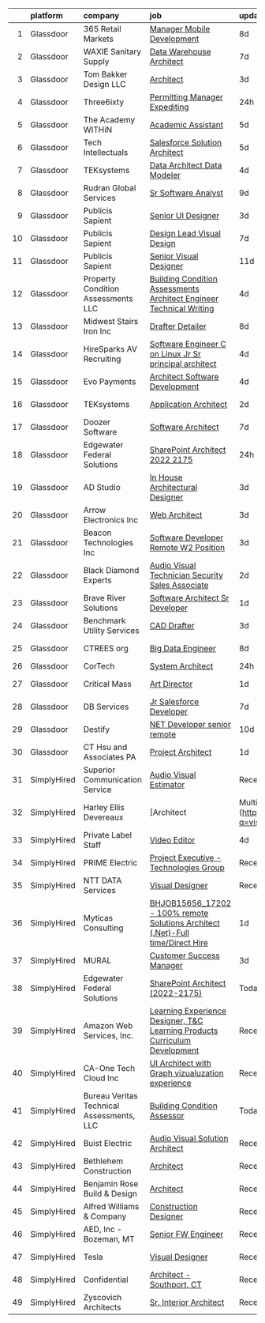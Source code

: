 

|    | platform    | company                                   | job                                                                                                                                                                                                                                                                                                                                                                                                                                                                                                                                                                                                                                                                                                                                                                                                                                                                                                                                                                                                                                                                                                                                                                                                                                                                                                                                           | update_time   | location           |
|---:|:------------|:------------------------------------------|:----------------------------------------------------------------------------------------------------------------------------------------------------------------------------------------------------------------------------------------------------------------------------------------------------------------------------------------------------------------------------------------------------------------------------------------------------------------------------------------------------------------------------------------------------------------------------------------------------------------------------------------------------------------------------------------------------------------------------------------------------------------------------------------------------------------------------------------------------------------------------------------------------------------------------------------------------------------------------------------------------------------------------------------------------------------------------------------------------------------------------------------------------------------------------------------------------------------------------------------------------------------------------------------------------------------------------------------------|:--------------|:-------------------|
|  1 | Glassdoor   | 365 Retail Markets                        | [Manager   Mobile Development](https://www.glassdoor.com/partner/jobListing.htm?pos=105&ao=1110586&s=58&guid=0000018109749112a4d0232bd210015a&src=GD_JOB_AD&t=SR&vt=w&ea=1&cs=1_80ceccb9&cb=1653721043630&jobListingId=1007876697097&cpc=4917A65B8F970FF5&jrtk=3-0-1g44n94adr0a2801-1g44n94asq06h800-989412c1279e9819--6NYlbfkN0DzaDHVbxJ-LJZej0v9fk4K-FwNocoxjQ_zxp68kPBvchqa26RSHRhrwGa66snriBqy0JnjZYN_XYG3VBS3hP0GlSMouVEtpBxzviwSkakkeA0DZ4gFPenZIEPdZgeb53gjThq8Yj_6ykR-n-RsUW4JSRu3Vp_Y_rZXLIX5TAaUuUX906U9UaWo-XdPO3olzWcwwKAm0R4L0nN94oD-iRGnQr0V2lw1Ka7WriukIZ3rbqJnhqLzN9prlVoSnzoH2ewJXMt2NHiBTDqRG9vNLRd177xsm0is3HDkKu55GYsqGLDqrOr3U4s8DNL5jXixnB_4fYLX3R1PydQQU1Slo1itbALzMPY5DyMXduQ2i0aVRYa2n4WvN2_QPcf3A85hD1RUPyvx-Ir1KXl4bsvi3yLenBrFQzk-EgtyE14JvF78cQWp3ZdbZTazuAoBJW9hBMjdOeYgzuQFP1ngfTHl_TPhjT7fMArmtsqKamqgTuxhJbV5k7UIh3p32R53NnJtfWtkM-cXfwwGMywl1YQcE3zc)                                                                                                                                                                                                                                                                                                                                                                                                                                                       | 8d            | Remote             |
|  2 | Glassdoor   | WAXIE Sanitary Supply                     | [Data Warehouse Architect](https://www.glassdoor.com/partner/jobListing.htm?pos=117&ao=1110586&s=58&guid=0000018109749112a4d0232bd210015a&src=GD_JOB_AD&t=SR&vt=w&cs=1_c9c6dabc&cb=1653721043632&jobListingId=1007878691038&cpc=65CC663E25211861&jrtk=3-0-1g44n94adr0a2801-1g44n94asq06h800-206d407dafcb9992--6NYlbfkN0D2S4iDBZuMoA0UekN6UYlDCYQzwFlkBPN0crDi0-G1j560yKqXnTvkMdApIra1a2qy1H9I3ZwVk-Ski6IYXNRGBlFjfgH3tkdBe5xemspwWjQAy8YF_KePsP5gsqr067xqiKrOq1BGcK4IvuzP-awmcQCrW4911w2m9Bceea-exuITdTU98FFRPUlgE5geV1Lb3LcCFgZrYEpd1gwBo9KpVen624gSeJNmUVsNjpypz76GNXsKuyGLQQNtesU9t40J4zKQg_EVaEJrdb6MdrR9kCdzP-2bReF0AcLENTu4T_Cr5X-vCUDv1C6NLr0DDeZETYVsECkxkGoXgQIwcxezp5M6s2r4mBJBPf5wNsw8AHY3lVOqTHUqiFd2EbAiRH2DzksS4087ddKcR_G7PgK1o9X2qTt74qTXRamtxVibxAWrxlqKGDBRie3tzIC_GC2A6W7ZhtaesHIvf9NyLX-Zk6prIqaUHp8s2geVwUD10WptpjFq1tGTSycpy6MulUm0WLWneR2peJ7YIIuUSlrda3i-hmkholJvsGSuFGu7KiEe0vlIinrqa2gBPkkzc_CJ-YtEXJLtL47ijzrqQ4meHtkjb_TmqVrQgMnz6pFQye9QhNbj86ELSqoarHhM8DiY-7QT97qHgIb6gT-5XTjjSIhDGyfdWslHbuIoRBBW2m9Gv-GHGVFLgMMgrBwbxnBc82pPdllp6aI3TigCXpF_BzIqyjPwXoo%3D)                                                                                                                                                                                                                                                  | 7d            | San Diego, CA      |
|  3 | Glassdoor   | Tom Bakker Design LLC                     | [Architect](https://www.glassdoor.com/partner/jobListing.htm?pos=102&ao=1110586&s=58&guid=0000018109749112a4d0232bd210015a&src=GD_JOB_AD&t=SR&vt=w&ea=1&cs=1_6d6aa360&cb=1653721043630&jobListingId=1007890484893&cpc=1112E76E36F5A7C6&jrtk=3-0-1g44n94adr0a2801-1g44n94asq06h800-09646bac24cb9084--6NYlbfkN0BBGG9LMNqL16EzDx9S3nKk4b6IwprgSJginr0DZD_oW84_YaS38T_SrCc0x9fDeRaLdyVBiyJSVfQWWAROhTQZyaz0Ni-ydFhdFkS8JRDxhRR6izGuBhfWZR4FeP1LpjT2LVek-KpNQC0Gsdz28wMaGKSU8zD-pNgBknWJveVO2eo1Aaj-H0-_RLWp_mSxSxberc6ADvPcTx_Y6n2kQP0DnUrG8wjY0NbzJpTXA4k3uioUlTzCRi2_THhIJWp4t1q6HtRC5R3KebTvZViFIqYxP1wvmE4Mad2HNy-djJPZgTs2GEcGsVN_bwF0RRezMabs0P3rQOLsZEGxKEhdTRBZkmR2xTVhv3ikQmOzcWjckBH2LwH3HJ35dlzVgNfm4gL-a3-k_IXC5-oNDb26By91st4X99Z6pjw34bAlfKCLdPcrogt9Ay9aNCB7Hacgn5Qa_k6HhXcBWefhWV3Cx_ROInJ2o-4lDbeU6lJCNErwiKDIbE02DCautSqecRR_4wY%3D)                                                                                                                                                                                                                                                                                                                                                                                                                                                                                            | 3d            | Everett, WA        |
|  4 | Glassdoor   | Three6ixty                                | [Permitting Manager Expediting](https://www.glassdoor.com/partner/jobListing.htm?pos=116&ao=1110586&s=58&guid=0000018109749112a4d0232bd210015a&src=GD_JOB_AD&t=SR&vt=w&ea=1&cs=1_c99775b3&cb=1653721043632&jobListingId=1007899477714&cpc=83630893E902B957&jrtk=3-0-1g44n94adr0a2801-1g44n94asq06h800-7f0ad427e32e6036--6NYlbfkN0D0ZqxdZg2TwcIemQ4yr89eGinLCR7bn2QHXosobzuZIISjxMRKT4E3q2B3ApBichyKnKioCdP0n3OlI5h9Eux6_wVV7kHX6Rh15F9CjToOSVNgpR2Lc7HcZQyvGTEFlPD56dDnsA-IZBNv3xIAcRmSF4F8WnqfK9PW1G7ReiKN314JLplNj3tXoQiuZw0TQeVNTqWq7Ou5qasTA-fpURGML4ejjGxZXeTYy3q2xi-JmvlTvY-9uTvS2Cv01QdoV5wl1jCHS_lHc_2VSUQnWVMIjlWHISvg02tPBU6LJz6FREf6XBELpxcXi8GvS9pGUoi6TEO0qnCAaOUuxnK_9sETCQqDV49Ux07sU7P_Q0o9IqAcko--hFOqSB9dnzcWH4OKXGxZQ-OUvB-2CZbThhXjlVEAEdkRkGaqfBx49772i5XNW4QAUvHnDQ-o5-g9-K_YIY2Lz48fU8xPpmBBtytgvR_j5Bl4WiuyikhlDr6P2Zo30E0AXTgfZcLoWv1udhB_hdbk6dvk4A%3D%3D)                                                                                                                                                                                                                                                                                                                                                                                                                                                          | 24h           | Culver City, CA    |
|  5 | Glassdoor   | The Academy WITHiN                        | [Academic Assistant](https://www.glassdoor.com/partner/jobListing.htm?pos=121&ao=1110586&s=58&guid=0000018109749112a4d0232bd210015a&src=GD_JOB_AD&t=SR&vt=w&ea=1&cs=1_87f6af1b&cb=1653721043633&jobListingId=1007882333668&cpc=036CEF58F9688075&jrtk=3-0-1g44n94adr0a2801-1g44n94asq06h800-8413b98959a8e991--6NYlbfkN0AZiaPZyccuKjlre0e0RaBFeO48J0QExrO5hcuLctOVaC16jkNaXZoW3-R4QUG7SNzc5FhcjpMw1wBei84muUdNkP4XCLIqDBdizWRCy7YZJYE2XypHaYP8w6c-iI8swWViNAQfYRkRh3k_Nxbd5K_3alAyERSmHRa_ARZH63Pzps143DXke4OPvf7dnHKs6HAEDBB9D0beSxsaDTg5rRVuNFUWYOBAakPzloy7XWUKEX1SpfaX0D5iWgqzwNDrfT7YPz5iIwpghqLVBdzh9CszkKSBNJHwzXA02l76beqMNbijGiW7b_q-LRjCLd1wGNjCta863U2wIKusGve2UTRfSova5HeOAJBpguKiyNw5TkVBawj5tFXOykjvrbx8l85wn1hBazAYA_rslm4VKyFkpOKsEV_J3jlPSLTVWiNRcxNvBLvJoabe9ABZY8mb9yfBHdlVagbhfWprEnOtnErdgI9aDPvkwKMERHe0G7xtM0gXD-rTs9sYof_S6w5ijLI%3D)                                                                                                                                                                                                                                                                                                                                                                                                                                                                                   | 5d            | Palmetto, GA       |
|  6 | Glassdoor   | Tech Intellectuals                        | [Salesforce Solution Architect](https://www.glassdoor.com/partner/jobListing.htm?pos=103&ao=1110586&s=58&guid=0000018109749112a4d0232bd210015a&src=GD_JOB_AD&t=SR&vt=w&ea=1&cs=1_da89bda5&cb=1653721043630&jobListingId=1007882239940&cpc=11FEDEC10F059668&jrtk=3-0-1g44n94adr0a2801-1g44n94asq06h800-9f3512cd69d374b2--6NYlbfkN0DzaDHVbxJ-LJZej0v9fk4K-FwNocoxjQ_zxp68kPBvchqa26RSHRhrcvgSL2NO5dYHMragQHVdWZswTLs8680FnIM7m9Orv83J5hy9YzT87eS3wMLUYayIRqW_0qN_uIOjWG_Va4XtZHjOeGUbGhGd6Zekb8Utn-eQjJ-g5PB3rl2rcpQmuSxhM7Fe5U-fq5pWrVILg3VK7m-BNvPkwkJj8fn-gma1mvbX-8MMbC_gNiW5QTUAFE4vPazOHxjrttpMinp6licw6Rniv2tCHdtuibb_d63dHK_CNXFEH_Vd3mXna-w0OLdI67crOYxLxIfcTQ7Uhd2Fi9YfXejc7BIChWQc3LSN4QpI2jNZIYX07gh5iwkir64zSLdsLpv5x9iJOyoeA2xELCqxWhT-uXuwSDZ6n8maQZngbx3_4KpSU-EpMaYdXGE80bXlfk7nYs6CFwApQaTPAvSG1tzXFcURN8O-70KdUoQ3OCgDJrwQFF2Sj_GsL7PAvq4CfAs4Xu4xHLGGkil3QjhrbTF5TA-CKXdVVAmoVec%3D)                                                                                                                                                                                                                                                                                                                                                                                                                                        | 5d            | Dallas, TX         |
|  7 | Glassdoor   | TEKsystems                                | [Data Architect Data Modeler](https://www.glassdoor.com/partner/jobListing.htm?pos=127&ao=1110586&s=58&guid=0000018109749112a4d0232bd210015a&src=GD_JOB_AD&t=SR&vt=w&cs=1_3581108b&cb=1653721043634&jobListingId=1007887201082&cpc=6FC5BA77C9A4CD78&jrtk=3-0-1g44n94adr0a2801-1g44n94asq06h800-4d433e44e5a63ff1--6NYlbfkN0AuKz8EBO1xHDEL7V2YF9xF3dC_I9B9i-Zw2Jh8clPMK9BxhHDJszxSyW718EipT5NKaByFiiqCbWKoBegVSJ4wgTkg8ytT1OicQjCEyYoNKG3mBdx1f8MAd7PQvXsPUdtOwLd9T_Zxlpl4OPWfchqYFbwaVYHfhl8xcMTs9TI7bsKssSa5ngLs6yacr_vCoUObw3FaWijWGUSE_snswUxRTWiogo2sVeJH64kxRzbHajDTxOwwDumyOW9ELQ4AQyyyq2-CLyytBhZ68mm30aqHMFU1wZjyxmu38EmTUVrZPvoVzzgyK8qhETYacd3h-qxwwtTtqjPWZPmYZegtDq_QZsh3y9YYnWP62zYvasRo2MLGC67WKwzAPnGTUDew7MYvtsQToCAqsmJ0xP1YyU4pre5_Gg2ufZMolTJu6KkAwFZKQZA36G6BvN1DIiM_6HqGbyRESC-qXaeeZhJhmyTAILPaoYRJnHPc5Vl-_x4YB7a0i_wpEi908BFOo2TdNFWxAjIn_Ov1DlNN_-RTS_vgIcXBuEhAUMbqqdZooM6RI6HRYY4ch5HT_DqlYmoPCd4tpwdGcZ7V7RFK7W9JDtfyjVLBOemm43IvgIbG8sajXg0_gHoEfCTirn6zASmN1Gm7Eil-uFCfmhRahy0jy-_BLmFObWknBUM5d_rZDVM_YZGHQ1_hHOmutfQHbK5jo98l4wrdhdU2gRLHwcVa3B97TvO1z3ioohEKAsmdiKVvHTuW4Y_bDG4E_4iCArSHV8PesbQ3d5a6dotJPHAYBH8D4hA38dZR-t56QpOnMWmhpE4imLuSdpyhiwPkjg0qwsKYR4k6zW37zviF0W1yfNsCX_Jy5kHOArjQYwkzN3dBWYU-NjxfqXX3yMqganNLJV3669zDIFNL_dLmTjMy7oPLcJ-d5o5EV_VaTkKaFyBILWVYiWMvp3TjI2QKUw9ya0xXjl4fRTcvIw%3D%3D) | 4d            | New Haven, CT      |
|  8 | Glassdoor   | Rudran Global Services                    | [Sr  Software Analyst](https://www.glassdoor.com/partner/jobListing.htm?pos=114&ao=1110586&s=58&guid=0000018109749112a4d0232bd210015a&src=GD_JOB_AD&t=SR&vt=w&ea=1&cs=1_5b9429aa&cb=1653721043632&jobListingId=1007873719244&cpc=23A796B44307ADD7&jrtk=3-0-1g44n94adr0a2801-1g44n94asq06h800-d6acf9c08f20d869--6NYlbfkN0BK9GXDcakwdiqmeo8o-2GvkYnmPkq7xevAHdeF_847qlv52V46Uj_2ykrX13n0a0sASuISrHn0SW6vwWiWFB87FpCcWHFGQ38mXtcyAcHWB5LilyjonzPHbo639WS8c-9ULprnn8O7KHvvD0WlUWAYbu8IanNYkpjgzMkLBDK6tOtorOKHJwlFAR1emfkO9u-nmZs7ZdvCOdWw60DGzjOULU2GFcjEdxj6OG9Q7eWFA5haifHkHOtaZ8XE9dAD8xy5zdWfQMV2iZ_bpkXkM_rtU9hyw6v7zvag51Zd1xVQDJ2QwXpEs0xdnmHkv3lVdsC3ethVmhlOjJdV0J_gazPgVtmCexlePHN6a0mr_PDsyPRXSIybmQTsxtBnbg4zkvJJOI8UBO6h4TImfBKsuROB3LXClSnjI94nYgGoUZK6WStNDkeEgrvg_oU_BAAKVkKeRJf3-ItWxsIXigTRFltyyoJs0QdhVXztAHfAcgjGblrFnqQXLJhVTRTevCIUDh4%3D)                                                                                                                                                                                                                                                                                                                                                                                                                                                                                 | 9d            | Sacramento, CA     |
|  9 | Glassdoor   | Publicis Sapient                          | [Senior UI Designer](https://www.glassdoor.com/partner/jobListing.htm?pos=126&ao=1110586&s=58&guid=0000018109749112a4d0232bd210015a&src=GD_JOB_AD&t=SR&vt=w&cs=1_0726fe48&cb=1653721043634&jobListingId=1007891098033&cpc=1FDE87803EF93CD3&jrtk=3-0-1g44n94adr0a2801-1g44n94asq06h800-f7293916f33f4ec1--6NYlbfkN0AifcpeK-Nu936wgy-BS7owxv6Q_YD1znLiY0Ck5crXdIgVxXdAJC_ai_wOszhxY9SRguJgBmFIZ-Dyz_Sl9kfhVEfZ3aRQVdSK_xiCeDGZ3KfL27pJViBpKOjVT1gacwf5BHg-0VqjhHcFmE_gp-E-1WIEDO1LcGi7Fufaxzk1wAAdEvtWIH6W8EebCZXcMvorZx_GtNx7IXHvsa-FlbBUR3aVpL_Vs5sKYTyEte2CekyGMC0iZ42n855kRl-uk3KsigKTjmDlmP6rix7Kzp-xzu0WcslvpT77KwSXoFftKdbQHg9B8D073EcHmGCtH3OnX5W-j4EJMcxnBkVxkgWuwOjwOuPTf8jjwjX7ys_dUUBypGR6_v7uijqZeuauZHfoqeiuZqInqVKXyANfht2d4asItXnqGoxkr-KL5tgkuGemDwRocZspbmuOUPd7Tn59ldG-2Z6EJlK8_e8b9D2dqlBRoT39XZQc1Ze0SghhGZzQVPiD4fxOt3lCIAznFATZcPjNOn4SgKVxV8DKrMEWOa-23O-F5wCrLPeyVug9Yvrp8Db7aM9iU2UiWUA50xl5V_pzroTeUg%3D%3D)                                                                                                                                                                                                                                                                                                                                                                                                          | 3d            | Arlington, VA      |
| 10 | Glassdoor   | Publicis Sapient                          | [Design Lead Visual Design](https://www.glassdoor.com/partner/jobListing.htm?pos=124&ao=1110586&s=58&guid=0000018109749112a4d0232bd210015a&src=GD_JOB_AD&t=SR&vt=w&cs=1_5852c0b3&cb=1653721043633&jobListingId=1007880877507&cpc=155EB9D5185558AF&jrtk=3-0-1g44n94adr0a2801-1g44n94asq06h800-481db5ff3a0e5bee--6NYlbfkN0AifcpeK-Nu936wgy-BS7owxv6Q_YD1znLiY0Ck5crXdIgVxXdAJC_ai_wOszhxY9QFrRzgbbbQurNC1jQLDW4vqvzKIQWVLVf95buvO7sLWzh2BabBKPod8Ulbfn9TrBm9c8HzY-7eZ3z0PhEO8nbfBp4DLZMAnY9J0jCgAdXgvKptCSmVIHpu3mq3tIUAbCozYi3pQyi56WTEwfq9h8LZAxYFhNHhAVpZF1uhcUUR8Cb1R9_l5T0MNAvWLD-rCOEtcEmKC1wcBqlCbn6Ez-wXN1AA1B-WWKUj9o12VMN3Fok9Jrfv3QT-3nqjubRdD191D_E3y-03axn8zxt6323lMVQZVpaMG1351jBjoZUsISklo1stcxA1rNOvEmcsAXLrTu1AATKLmNtEpBQHe1e2ML30BN5lG4XR55vY20ndTyUyutPNTJVI0HsG_hSm1qbverU2wRUxH4n3xygWaqGXmbk9MD6LOs8NYY27r93D2YTG0VmVfzeraDsxU9_1qt6U7yFe24k9FgB11y8Q36ygj4oeJo6XAXYm-A1Hlbi6FZCpw50lNqq_3-Ny7Ec3sHWsCAfrBkzV_MItJB96QbKx)                                                                                                                                                                                                                                                                                                                                                                                               | 7d            | Chicago, IL        |
| 11 | Glassdoor   | Publicis Sapient                          | [Senior Visual Designer](https://www.glassdoor.com/partner/jobListing.htm?pos=123&ao=1110586&s=58&guid=0000018109749112a4d0232bd210015a&src=GD_JOB_AD&t=SR&vt=w&cs=1_5ee34ce5&cb=1653721043633&jobListingId=1007868555575&cpc=0FE1F5EA2BC84A01&jrtk=3-0-1g44n94adr0a2801-1g44n94asq06h800-3845dea2c457f339--6NYlbfkN0AifcpeK-Nu936wgy-BS7owxv6Q_YD1znLiY0Ck5crXdIgVxXdAJC_ai_wOszhxY9Qt7W4kwCDJt2vuOdhKEVqSxcuIrWWsOZnf0UacEImWmsW-NZSB70L06Gei5iElPccWmk5dfBrtp7ertIqu3R67WPiMdJxSCrvV4St-Ai0d3RnPExlNn9RVzi6wQah9-HC9kOaZvCHM19tyQQLqega1XLry0eUFGeQJAUAMPJ-KiGtJzQIWxWhJF81PCtpuHzapgjzHo88z00VeAnq83HIejDODa5ZRXbfDW3VdlVIv0sDjDFoJxxa8IDjMy0muDtjTIwwE4D0KKfE3eP-bYKnYlpvFaRUFGIlvD2DhzqS39iCgwSMWwdKpG_8UDOyoxrdkNN0FBRV8PahDFNofvdmSCPemFBfCmsbFMaJXukscWQtprVfhEuon_W2h9AXdGA4GgAZaBb43odV82cv90-FMsditCUvMKvPdQ8UB8Ku0mhQuR5za4RxzubPL_0yEdikowHE26Ghgdzss_jnY32muruWFPU-fYXopA1xYwQ_DHO39dLHKAaoddlmKVD0xXo7k5w-vAzliX8e4mA6u6Ddk)                                                                                                                                                                                                                                                                                                                                                                                                  | 11d           | New York, NY       |
| 12 | Glassdoor   | Property Condition Assessments  LLC       | [Building Condition Assessments   Architect Engineer Technical Writing](https://www.glassdoor.com/partner/jobListing.htm?pos=101&ao=1110586&s=58&guid=0000018109749112a4d0232bd210015a&src=GD_JOB_AD&t=SR&vt=w&ea=1&cs=1_651f3bf2&cb=1653721043630&jobListingId=1007886263365&cpc=A0A5B17203D7045B&jrtk=3-0-1g44n94adr0a2801-1g44n94asq06h800-77655a0ffa6eaac4--6NYlbfkN0AGSRdVrNOcIGtdliwpPmFzax8OsbSUdUBCc8uzuyF2q4r5kVgLAJMLIrwU08_UjXCsD5A5ZqeNA75XFsFAs1m4C7-StB117Vn8BVgWnv0147uE0BTdaxhtseNcb1fEPau6GEWY645VwW5GhMzw7Xftl2MwG0GAfGGBQxfeKnYyjrXZO4Q3jy_bmQscxMG-NDdgXzHAVNzPNBrqieA13aEYjN-vAVeEEwDGgvVuAr6F9wfclQEUv4Hl7e3vABK1iT6pYgNInZ8puW1PGVtbg1jy9sEmriW9hU836vMGlG_77uVkq0WOPKxHO-V1Cl0OMVXXdwIMjIS_UvPa5L6ZEkLQEilqaCttfS9_TIU2PARk8oxj0hlWjutKNKqlVIs2PW9siUyvU8x_7Hh-vmfhoihSAKTR6oRnUWQ7-R4Aszn7GeDBna66RzbqL4wVW3kBY8diENWWt9gIH_o-X7vuKL7_YMEsq21tDkJ7l6xSGekZTPI0uN7U6hW7HrdRXCQReqLJ5TaX63x2z0sz9f2yT5lwsJownBrFoFF9284BUQnnpMmM2Ch28VOCrNjbOLFZnkUA0dDKZufX5g%3D%3D)                                                                                                                                                                                                                                                                                                                                                  | 4d            | Brooklyn, NY       |
| 13 | Glassdoor   | Midwest Stairs   Iron Inc                 | [Drafter Detailer](https://www.glassdoor.com/partner/jobListing.htm?pos=106&ao=1110586&s=58&guid=0000018109749112a4d0232bd210015a&src=GD_JOB_AD&t=SR&vt=w&ea=1&cs=1_1be4bdef&cb=1653721043631&jobListingId=1007876153493&cpc=89D89127A393A397&jrtk=3-0-1g44n94adr0a2801-1g44n94asq06h800-8f49a5d00053885d--6NYlbfkN0CzcDFs8cjNZITHzPaspPYUdxCTppyanGLeq-qEeiOFH-BsK-vF25iA-BVjEN8B2UCFe5fjCmtW8S2VGl7ykFpMr5VqsRB688e0xNY_JEGnk9LQaCc9R2Kb8XdFPYqW55KwMXNu4clStuAfm3zp-eT3RDrJf6ueibUyFvtqAEgC87Ipe6-YLFVWbzB_tf_P20wMAe570WXRpLiS6-Zj-HTfaKXPMLBjKYrPbnCzC1GU9AWuMqboxvh61VLPWeB01yOzvJM9znip7KEIjQuaToIKurOYG4las3EPRwAJaift7Ng5w5p8xTcVBq0FuEQOsbOuv_RGHWelltH-5BdC2P6o5ICni6ZA4hkeBhCi-WXXK7bWvasPvyIBq8DYc3ppWJYZHo-i4ZeulWE82RvbkO-A3GzMdUpbX6IiNuhV-aSJvejRyeMS5ly8bKFgx_sARtsFoM2S1xfG1Sg8mliW93ftUbPqNSyacmRpgWWEGX6h7Ay3gUy3n6bmJI0dJ9pHegYkDAmzaplhoA%3D%3D)                                                                                                                                                                                                                                                                                                                                                                                                                                                                       | 8d            | Milwaukee, WI      |
| 14 | Glassdoor   | HireSparks AV Recruiting                  | [Software Engineer C   on Linux    Jr  Sr  principal  architect ](https://www.glassdoor.com/partner/jobListing.htm?pos=113&ao=1110586&s=58&guid=0000018109749112a4d0232bd210015a&src=GD_JOB_AD&t=SR&vt=w&ea=1&cs=1_a07dd59f&cb=1653721043631&jobListingId=1007885382226&cpc=98EC36F1896D89DA&jrtk=3-0-1g44n94adr0a2801-1g44n94asq06h800-34f2705886330289--6NYlbfkN0CgISsLKYw0qJRFWluNVVgIYeD3xM8qesrjCvAKwjwwKRRPjUQ9c-BUFoR2trqTDVeCgCgHOPAVGuXbeUgycvw_jN1d-eJ3P-vRZ7AV8nqH0ZbpDvIFo7FNPGDvg7JtUB4WUdECBN4IQE4DrkkS-hrPf1fGljj_wRkXWY3bTKF_R_2wQj3F0mHxI2oZOJIo8nfum4RDeCBHJDhOhE57s5xAs2qpE_QT_rcoAIFfest83fmFK-ZtUGzU7IqneOHf079ayLVWEi6dsmTVP7wfmsVZz6exjEd227ZcYLCzFnzsjuolcr61DsepkcBEcxexU54rZTJXwtrydDy4Ry405eKM3MmSIRm_2pUP0A0jhixdjXl8AUG9iy6AsOTcGZmi74QdWJ9ESq9_e_Dca6r31y8VWVV0_M9E6OruOR7dBVyE7K1I3cZGmpacKmB63V_fWcDptblwUyFB6YxjKKJ2i0O8ZPq7m0Z9-0rIsf8CkUnOHO1wmlrmfCnmy7YtJhf-xPO33aNAlADAoKCz8xIm-YeYS5PHFYoQaxjCtQlE9LcInAYSTRE42HZQ)                                                                                                                                                                                                                                                                                                                                                                                    | 4d            | Remote             |
| 15 | Glassdoor   | Evo Payments                              | [Architect  Software Development](https://www.glassdoor.com/partner/jobListing.htm?pos=111&ao=1110586&s=58&guid=0000018109749112a4d0232bd210015a&src=GD_JOB_AD&t=SR&vt=w&cs=1_9605a80d&cb=1653721043631&jobListingId=1007886374579&cpc=E5CA8B5EFD9AC7B2&jrtk=3-0-1g44n94adr0a2801-1g44n94asq06h800-e741ac396680c35c--6NYlbfkN0AuYmQ57u7QOo8K5waiQQLZpmBbGcLpHK_dIx6NT-3nMHSRRZYrm77cdKltU5lt5GlPuN27diKZyC_MbltrREf44KNtWcgcRclYBFVAaPMuGmkRrH_GQ5S3NXV5w-bK5QMb8KJeVmBvwBVAOmhM7Ut7hTA2t5EsFWS9SlxmUld26pafMIAeRdTn9qq96vcazZ_bxtUJic0WbiB9Sny9AQ1TMbyBrP1PWugKUNe6q7tBWOUJM7Er0tjNVGTK7sdWR9mNSsPKOIGNgTZ9ZhNHpdW6esxeYlRyGObBLte0dqf5IxQ-g8PLP2-Dk88zrxirTz3uf5hMjCW-7Nej2LJub2sSLkZvT9G7vd6_oqKYUrurpnZKB9hJ1CopRf3e_XZLqBLq_XG7MoyJMEg-a1cD4nzbh39vGcVTYJTNP2zSxHoGbZ4nJJE5cMfExlrLHMQxAQmwpmy5vTXFT-OOTaa5Xjbr5ROFdhDd_z_1heCp30hSydMpj17UDywQ--hjqdRQn9ROKayYREK3KCMvoROsWMLs)                                                                                                                                                                                                                                                                                                                                                                                                                                                         | 4d            | Moorestown, NJ     |
| 16 | Glassdoor   | TEKsystems                                | [Application Architect](https://www.glassdoor.com/partner/jobListing.htm?pos=128&ao=1110586&s=58&guid=0000018109749112a4d0232bd210015a&src=GD_JOB_AD&t=SR&vt=w&cs=1_fba2c4e0&cb=1653721043634&jobListingId=1007892091437&cpc=B076152010A3B66C&jrtk=3-0-1g44n94adr0a2801-1g44n94asq06h800-39dfedb965794d5a--6NYlbfkN0AuKz8EBO1xHDEL7V2YF9xF3dC_I9B9i-Zw2Jh8clPMK9BxhHDJszxSyW718EipT5Ma8PQGL3OBj04ZbOEF8uA2DQ6h6lHTpuUJvy9sgzYAeb34r0_8LFhwKyWPoz2ee0Y-DwWpWV3yC7jD4ydfmtks7208xBiIqHeY5v6cJnKlu-JyYlzJuNS6_MolgVENy8TXRKSkMVuN-B9NGKOqGeuQzrdEHL213ULUEcftbm2VqHKhbcHYQ_BAm4FXZ_NWY6HQJJWVou8B2_zIYZMqgGP2MII8puSqXcGnPGFL5tn_7AiySsEVCRpgdafkwrv7ys3b8hCIRBM1iGsC1FbvnJe7deFwhFf5BIcX5HdUVqnFHMvZU4c77AdTbl1ldUMCEtriZJzErj0MmeJ9UV1GOuBTUVvMq3BWcn8tRJBic7bWWBpb0lMgmDMLXGADgA81pOASMMAZb-P220QAn01eOFSNgpFj2xvhk4yUIpVfMM_q3GFXIBFcOunnetjkoiy0Ex3_71_SKpXaCWN0cifb4PMVHxG3fBv1s2ZGyZv-FjWuDFV9VQaGHdxP51M7mwaziXIQKqWN0VVXzhA_q_7HVRiL5TI9uaFggRsCuWV3vbWDHLmzmnnf7RH5ENkM4VA_E_FuKwG36yjJku6n9K_Ulz0sLUpIMpXzxaz3W52Yf-8BeAKwCv3VDM07K8BLjTv8gojvPvXTMVT1Tj-pA_96GVc_ok0x4ElR5DKFVCK8gffnL5Z_onIQWIFNuftwmehqcHGNZm9BWDDcJxgQfKf9cts9k5uXMMzjM0ezgF-fQR6fNqSKhIYJODO_r4-UuJY2UIBSeis033znhWoQhtXedW1jMeR7AlwQLXNlxl9sJOtW0j6iIMMHL-fajECinxrHangMVFrzcBCP9aQWzGUh1pmhnoZTkx2Ulp-RTi_WF-Cyi0Wkua9eGJzt--q7OxRR65Lodw5d7XZLuA%3D%3D)       | 2d            | Birmingham, AL     |
| 17 | Glassdoor   | Doozer Software                           | [Software Architect](https://www.glassdoor.com/partner/jobListing.htm?pos=110&ao=1110586&s=58&guid=0000018109749112a4d0232bd210015a&src=GD_JOB_AD&t=SR&vt=w&ea=1&cs=1_cb3de120&cb=1653721043631&jobListingId=1007879841117&cpc=D39918EEEC7506B0&jrtk=3-0-1g44n94adr0a2801-1g44n94asq06h800-ea01bb001ee1caf5--6NYlbfkN0Bg38Of9YQ3kJV2XUPt6TrE35Uahq87aC81g7ntBBDzDpyHUexIplzp1GAF2H_qH4hAVtvIPrVT_C0qMdosoHG6hJq6wvDiwAaX3kxDeFcihduHLmzI-YbXE-RM6UIklKSyx_3Q9kLdqhXquhTC5ZWFmSuyKgcbHZZbsbZGBWt_0ezxVLiPMBkdxW9CZhV3q4LMq8AgNKDt9kapkxm7jNCn2cGHke2H2cEvP3jAEkA0oaqGwXz4HvN4UYtFbIKvD35RakfIX1OORVF08LqMPqXLpW4ydHewpCzLORGhxYDGiOsk2oyU2XOUi91NpAKd6yyU_oCHA2JOlAk7qCNxX8ZVqiYK8e3vwkAgW_prPT1ErU7gmygzWW4ODOTat-KvzoT3qrG4ypWJzg7P5tdcfwczuBvJ-Py6v4PzLIT0RU0EB_S4_Q28dcvkJMLW12y-FIFUbJTaYziYZQX6QfwIEVOC6F4LVM-S9GrCp9P4_SYOaaP-TRpN1c9Eb1dT8BrBvuU%3D)                                                                                                                                                                                                                                                                                                                                                                                                                                                                                   | 7d            | Remote             |
| 18 | Glassdoor   | Edgewater Federal Solutions               | [SharePoint Architect  2022 2175 ](https://www.glassdoor.com/partner/jobListing.htm?pos=119&ao=1110586&s=58&guid=0000018109749112a4d0232bd210015a&src=GD_JOB_AD&t=SR&vt=w&ea=1&cs=1_25b81254&cb=1653721043633&jobListingId=1007898785636&cpc=C4A69CCDBB3B9599&jrtk=3-0-1g44n94adr0a2801-1g44n94asq06h800-b45dca0ca496fb65--6NYlbfkN0AIFEj7OwwAaW8MxsPidlUJh3RdVKhD19kZp-Vgdbag3MBEUUDxitA_KC9VcCnJCb5Hw2t4QOwi9O5O7VgwnkzX-YTGpxzfLTgqpAb19YTzwq_0eMRg249H2faArMwvDKi0arrnlFlsoi705417IEjttNpdG2iwa4qfFtgYMRttmo2A8AppGF9cVrIdEi14hAYk3QOb8JvGS5R644NacU3yI131lnG5FNflkRtkfgTcyDkrDnzZ44U16ZlYSQ1ixjEE4-Ob3pImhGjW4qm_rvFxU1ZbzI1tOjtdxbhwNNfEj3i3HjeUYym-cEhyy8SvKvRSHSj44srvlKqohYS354f9UMEd_5S2QVLlW4k4NfQ4jfjsE1IgTHlAkkPudV56Lvj-IM6nrmo0pQDjaIDUNyRLd6T5jxaTiPnnBd12DcaYCg9vs0qsY_KS3hTbdelFSMNd_3wweBwPTXqXYo6td5GJyUnS91gK5NsafLD0PA5q_NUSTTpazqRb)                                                                                                                                                                                                                                                                                                                                                                                                                                                                                   | 24h           | Remote             |
| 19 | Glassdoor   | AD Studio                                 | [In House Architectural Designer](https://www.glassdoor.com/partner/jobListing.htm?pos=115&ao=1110586&s=58&guid=0000018109749112a4d0232bd210015a&src=GD_JOB_AD&t=SR&vt=w&ea=1&cs=1_31822deb&cb=1653721043632&jobListingId=1007889061604&cpc=81AAE51C33FDE227&jrtk=3-0-1g44n94adr0a2801-1g44n94asq06h800-19108b582bacfb16--6NYlbfkN0D-BTrVf7o3wv-hKAcNcwIx-aQOMequAHKwlG7hMu0xWMSw-BENgU6pOhmAel38EKClc6vd9imSFdw5JjbC3uOYUu1o6Iypy_ASTIwuKNe4VnySsvIs4FGaeSNHpmc0G0mHftPoqdPEs04grdansq1FErvwL0dWmu25vAN9TQe0TIg1CSDsscMSgQoTqFNvMrapOjUH5sDtvzPlRLuSzBhFrQeGcszgVglIgpfklxPeZfyMGYYwvGbjwcZPjGuC5csemlTkvZjvcS9mYnTHCmu-xASSq9F7RLISon8s75BmIR0dRCzACg77vDB3nYLW7NyReAeofg65geUolnYJZc5ElP03Aqdy08qwB3exGUb1itDtwOynVC3nq_pRSuJ7ygdrEDJplPhQevpYmnR32XzdNa_BORzp2_uC9qosNtB3G0sXMBWCVDNzYP3NtJyb_Mivwf29cDZyZDfV1_FHINO2oVcRn_xMAPad-j7-83mo6a0gnILEuZsmsZYEOfMl71aWkyVmL2iw3A%3D%3D)                                                                                                                                                                                                                                                                                                                                                                                                                                                        | 3d            | San Juan, PR       |
| 20 | Glassdoor   | Arrow Electronics  Inc                    | [Web Architect](https://www.glassdoor.com/partner/jobListing.htm?pos=125&ao=1110586&s=58&guid=0000018109749112a4d0232bd210015a&src=GD_JOB_AD&t=SR&vt=w&cs=1_3788827c&cb=1653721043634&jobListingId=1007889709339&cpc=65CC663E25211861&jrtk=3-0-1g44n94adr0a2801-1g44n94asq06h800-6a43c73466e37d72--6NYlbfkN0DU7nQRDbH4s4aLIJcXdF8O4sVsxvpk95xASanc1ljvNVyXZw4Rjv6EyseQPZ-6KT44CrzJMmt0BqtRpxLV0Qj8jvxoS-Rya_vHEr6zgFGy2V2II9RXOUWmrKQhxjYKm_-hfXghbOylqRKliG9tWcmGGp2OqHvJxvzRdaTzB3t0p-4OnaY03pQFlJiCR4AQtlPA2f015xF8c62Kd69NRCdd23viq9tvJncgpguRRn036Db8KUdBz96uEflemDwsxe9j4Ihri_XhGcYUfPzsECDoL_D_NR2Sykdunh_QRUpeRApU5HfNEEIu74p0phGdYnft15nrQRKvhrdPxB93VlfHjzOQGARLizocZWqVEK7v6GIx_vLgYBiyX3wnmxREtJLghTx13dvBqawT55ey0IsQe-DWyeMClGaLujandX24UlfetUKWjReDK7hTrViMwM3bXCgJ6Az7GHqSzsdK9v7Uy3JIbom-2ImR6CRjy4IylR1PrbY-P5R71qeLnZd-MPSeDE9Q-1ERhgBvFvyq68Brd-eQXvAbv2gFosYlRfQBlEcxsKnV4kV0)                                                                                                                                                                                                                                                                                                                                                                                                                                           | 3d            | Centennial, CO     |
| 21 | Glassdoor   | Beacon Technologies  Inc                  | [Software Developer   Remote  W2 Position ](https://www.glassdoor.com/partner/jobListing.htm?pos=129&ao=1110586&s=58&guid=0000018109749112a4d0232bd210015a&src=GD_JOB_AD&t=SR&vt=w&ea=1&cs=1_0a79008e&cb=1653721043634&jobListingId=1007889602185&cpc=451933188B21919D&jrtk=3-0-1g44n94adr0a2801-1g44n94asq06h800-a24d720e95ad22ef--6NYlbfkN0CYXnVMoKhglk8l43nY_p3knJaiSje3JlRNTIcIZchpDOBM51cUXLAOTYpqBWmcZ4kARt82CnsuHyA4iNkCe2Rkd2YQOlgphoHC60m8kbKLwKkyRP-mzSBxy3vZ2YTIrS-7i4HFSdCNeW1jGp00PaOyZzhOD4OYUn6XsqS-wxX5zjtiZDqUGcR7jCXxG9ndyUmcanfuTzvSrLxGGJP4dqbsAI3vA2tuuqT3jNVkSY1zG_cvg3iYlisf5lVxdYHZK9praxp12f1k5-yMImuuaym2jjXuXBDN43s5ut9NelEiT-MyKZvdYGxPtTWrz3m5UyHyCAUL00NIH1Ga_QesADoqNykit4I2QfNVoS2qv0VE25MhINXo92xFy7zFZ2VACd8Mdhc2S5z8ngEz_fphwxgKBV8n9RpyOZq6GRoVFGaScukt0V-rODlft7oMvKyfyt6MHXCOPB1c6I3DtvYZp4EVb3rBU5MlwEBf-nMUtM1VrJtuMD3c4vpBqAcWC0AzScFi-gBJkjtqSWK_L1voVtDs)                                                                                                                                                                                                                                                                                                                                                                                                                                          | 3d            | Remote             |
| 22 | Glassdoor   | Black Diamond Experts                     | [Audio Visual Technician Security Sales Associate](https://www.glassdoor.com/partner/jobListing.htm?pos=107&ao=1110586&s=58&guid=0000018109749112a4d0232bd210015a&src=GD_JOB_AD&t=SR&vt=w&ea=1&cs=1_2ac0a4d8&cb=1653721043631&jobListingId=1007892426829&cpc=46E09AEF7B2793D7&jrtk=3-0-1g44n94adr0a2801-1g44n94asq06h800-e7873f556d5d5263--6NYlbfkN0DrwkNXsDANDGT8Z5N-YfnwVF85T4oFkWSCI7dOuwAZiGza2pUrNfpSHwCHgbJifKU3phgfs9Ld2Hdz99FWpxYlosxSHudRtc61ZHzIHcKddDxSYfhiV01lMnRd9dUmSJPKpKAVL8p1LlKrbGhjI-Km-bt5-SKmlAha73WdYrfthqmqmjCuFZ2Yd78g-kvRQFRoJuTj5-Bo_3HV2bF9jc15ExXG7WL0seRWJuTDIeYtQ-DpL-wo0VMSVMr4Ez_McFGVcacM6PdD3laNgF7gJD-4k-xSnY8C9moZ7hlHrJmpY9mlo9P3GMK1lNiZkZA9nttgeiS-4fItkRf9fBNHiUxdk-vV-zUxuWxDXDNpXXWR_OYbLazyvLmqBYBoFNsWZA_2YjJItX5RJT3YaOU7Wie16Ir5uhiFre-61fTTrnyHz236fNKgD2Do8SQozB9QRK9Dz8qhiFKIZa_0U8jjfgY3iLqPZsOlE5KijS7hz446u5m8SQMxtZwhZNr9DpR1BCkyqlif_mfabG768zb3oOgjb1meQ-o-_qoBgvQrJm-iTpSgPjXSvR_7)                                                                                                                                                                                                                                                                                                                                                                                                   | 2d            | Utah               |
| 23 | Glassdoor   | Brave River Solutions                     | [Software Architect   Sr  Developer](https://www.glassdoor.com/partner/jobListing.htm?pos=108&ao=1110586&s=58&guid=0000018109749112a4d0232bd210015a&src=GD_JOB_AD&t=SR&vt=w&ea=1&cs=1_efa42985&cb=1653721043631&jobListingId=1007896395115&cpc=38B564C08F17D3D8&jrtk=3-0-1g44n94adr0a2801-1g44n94asq06h800-6378d28e90360686--6NYlbfkN0AvNVEfv1kOT9Yy8e23i-pPZ67KStY5Vhd2RUeAoNihzwSafqY5EJ6RMk-s-XMnhRnmNU5ekSpIsWgD1p-HDnt7cRANvAKfrl6Rh2wx8PFgUWZ70tQ91Bew-sFrT1yD_cCwjy5oMKyFTc4cVFb58BP-HZdOSruOIg-cGLkj_3kv93re1xsLDWfbOuY-2gO4lwbAPrBJa8QTGVbtx0A1kFz3bMHNLyBtrkg6axQGHNKU_g8vbVxdiGi6dOnvbLKAH8-J94uBUTQnWhrU5LSiy1UkDNzTO2vJnVv3P4jKrdaa4yzVlcWjZBEFl8a0zyCPnPSu359rJ9Md4dh3FQux_jgr_11jCs95d07PxfgjtovEqCxnkNWhBhnj1Kkjzsm1mUIn7AC-kVwiyvLX6a5434PYPI7cHZUOkXb63db3kIXS1AUsQ2pTLmPGJ69o2pNtc7UE9aiYsu101nNEsBNG6Z9hoFzgSWu_gA0NZUp0NSxIsrjuFXoGPJOpxHBdkUVrGwwn_tAzqEy0oA%3D%3D)                                                                                                                                                                                                                                                                                                                                                                                                                                                     | 1d            | Warwick, RI        |
| 24 | Glassdoor   | Benchmark Utility Services                | [CAD Drafter](https://www.glassdoor.com/partner/jobListing.htm?pos=109&ao=1110586&s=58&guid=0000018109749112a4d0232bd210015a&src=GD_JOB_AD&t=SR&vt=w&ea=1&cs=1_d74277cd&cb=1653721043631&jobListingId=1007889678456&cpc=E1C104E4DB0A9973&jrtk=3-0-1g44n94adr0a2801-1g44n94asq06h800-0c45136065f1a199--6NYlbfkN0CNayYzF1mBaI40OgT78t3Q2d9IxlwDzhsYR4HK7epYUZCohPvzHvjfGCh9xHVFkwTMkwr7TaiuIZ1Qr8SgOepsXG-TNPhBG390zDp9_t9f8icKzRw-BVJZTkMm15zJWP2BE2WPOfZMy2h9BEFckqruuvhTsF6z0LLZyi4gH5HlBWfJkBVFn-VcEhP7UmZxwEt4qn73Mcl6rFQiMAIwgWSEBID_oj6fXtBSVCrsMwGxde8U45JfeWkqRG9ApNHYbpe4k1zLWiJcv0c_hMC8KKWX6tP1h5M3RJWuT0_26NB81YqDzx5Ym_8ls1vyQONL-zRFCVEk3K1HllxFWjGtycG0VqJd_Cw4Dtp79PaL6sV-1AreMCeiuNOEuNkptEufAu3nHbJyaQG0z5KW7d-eP1waN_-36Eyf8x4ES7uTqxSH8m1B9WtyLJYNVRboH_JTcrJCVo2VRnHGBUY9ZiISmEBN03WFKhU8VnDD9kXZg5DuV43KtYasMq3JjeVC4ZBGsAJRiiaqSviGDA%3D%3D)                                                                                                                                                                                                                                                                                                                                                                                                                                                                            | 3d            | Sterling, VA       |
| 25 | Glassdoor   | CTREES org                                | [Big Data Engineer](https://www.glassdoor.com/partner/jobListing.htm?pos=112&ao=1110586&s=58&guid=0000018109749112a4d0232bd210015a&src=GD_JOB_AD&t=SR&vt=w&ea=1&cs=1_a0218525&cb=1653721043631&jobListingId=1007877202662&cpc=F5D43257E3E73E36&jrtk=3-0-1g44n94adr0a2801-1g44n94asq06h800-c9a1d97255630bab--6NYlbfkN0BKgzQyzTF1Q9mOsR1amaS-juVGLjHt5Cdom-gEF9y-xSP8G8yShb8nuh-sH-FVJuBFMDhpn-jtw67qEK_qx9VbvR7KeffLmSImdZ4V2c77NDzhFqnZGlZYqej1YvAnURvmeWm7duykAaZqrLkpwl1WnEuRPuYSEadzSIfHfWZr0WrpMTGeopHPyar2gJTQWPL_h9qwMEkQVNhSorMw-vNri_ObBL8_YVAoc2Z-p7I-3tcH8wk1dzyQGNI_V4L9eiJi9NI9f95noPoWqd2d-Sqb4OPwJu5kBD83d1ji7V6PDdYpqB8kUL1pQ0Ep7-0QX7BwDaNiV_1ToEPFu9G9GvkXjZ7i13u_rxmqpL0zLgk3C18I76my1ZC9zKioZZXinF96QIfd2nnPQ4WPjpAN2KFpuWUsIkbA7dpN9p_Y_FDVwwRt7MsLzkR0gm3xBMTX5JbukOmcLFlI5B20kRk-L44Qmhe4GwXeztUnPKP__FUrepsBX1LD5e7QEgNrmoGoc1Q%3D)                                                                                                                                                                                                                                                                                                                                                                                                                                                                                    | 8d            | Pasadena, CA       |
| 26 | Glassdoor   | CorTech                                   | [System Architect](https://www.glassdoor.com/partner/jobListing.htm?pos=118&ao=1110586&s=58&guid=0000018109749112a4d0232bd210015a&src=GD_JOB_AD&t=SR&vt=w&cs=1_e2669a53&cb=1653721043632&jobListingId=1007898534898&cpc=C4A69CCDBB3B9599&jrtk=3-0-1g44n94adr0a2801-1g44n94asq06h800-d4f15706c3669a16--6NYlbfkN0ATCZlh4at3dJuJ3v9QYE_c1VOYF6jG6qQshNoY64OlFGro_RWsbK-5ynCDKvaI-PAUwL6fXW86CdroeIRqKg2Xt2b2HsROlQhk-OFAvwWFakr-HddbWRcwJvCbRK2FmuuXbaGvltOkimYgUtKBlnqMswkx6AfpkigfdNJa9GmfrzjXPbvas_Mipo0u2CcBuMqqc4WSWF5qn_kvOX8S_YlmDF_m79Qp0igImGwLR-4JvlvE8LUBhsY5fN1ueKhWw7sGyW4ovyexSlZ5LtFkvGsE2ON6QkFs4o4aI2dwGEboinZIWc8ig286NEYQQ8Ah6BoEKEP1nrZ4DeE4fzow5fkY0vAcot2CCNGNfiR5o7WGKYYipbJHUffjeJXwVDlrI0jAicfiSt8ibLxo0D9jRSIBaWw6Inx2j0YRBEvFWNtpQ58lqhqY_n08vXTi3MdaaGJt5w-bPE0c7qdaWuwvvl3LLE-JCtTlbZEA6sqmGv8xxSpvacHXAp2EoJ2Qd3ufxJBrrE1DvM5vkwBYTwk8v-WSSwhE5Mt0Vx5wD0cAUGdqqfhE6rVQPMN5CNJ5nGct_QjKFmcT4qpvOQ%3D%3D)                                                                                                                                                                                                                                                                                                                                                                                                            | 24h           | Hilliard, OH       |
| 27 | Glassdoor   | Critical Mass                             | [Art Director](https://www.glassdoor.com/partner/jobListing.htm?pos=130&ao=1110586&s=58&guid=0000018109749112a4d0232bd210015a&src=GD_JOB_AD&t=SR&vt=w&cs=1_b3ca40e8&cb=1653721043634&jobListingId=1007894698060&cpc=F4EED0218A761C36&jrtk=3-0-1g44n94adr0a2801-1g44n94asq06h800-f7792020b13b1063--6NYlbfkN0D0ff9e8Lfwlpl5zGbQmpn59AL71QmFd7VKOAnfyjZzp5sdngV8WPgYe0dov1m7Y2kDLQyaOlQr60YGpVG7An2p5MMJuhMarqiUF2QCkOYJ5iBKOBs_MNtQACc0OqyEl39dgozlPePxcITVXz4bJc7DdsWNtaqALnTDt40lz_ti0lpaTphCeCPiT2-DggBx_U2lSMVCfZPE_JSHCMD6aGGREwHzKMGihwMiFTfWxJwPc5BW0qj2QNspIYkcBqgtGXOMzyRAM94lQDx2NhS5mWs3Hab5XDWXC36Xa3YhL7tiBgyVqSmqLqQMFiN_nFsD0bNxxtbLNuFkMQEcbGqATDlOoicz5Q10bhsMCwh5Td1_9sD1EmG2cyZox7X8gSBIlK3t7V5s5rCR2VtXP_g-tEf92bWnZFzYtsAuEUvul5XMjOrtNC5dm_dPA4q_0u6IrIXR4odcZBTUMAcNhrP5JLSQ)                                                                                                                                                                                                                                                                                                                                                                                                                                                                                                                                            | 1d            | Los Angeles, CA    |
| 28 | Glassdoor   | DB Services                               | [Jr  Salesforce Developer](https://www.glassdoor.com/partner/jobListing.htm?pos=122&ao=1110586&s=58&guid=0000018109749112a4d0232bd210015a&src=GD_JOB_AD&t=SR&vt=w&ea=1&cs=1_9d613df1&cb=1653721043633&jobListingId=1007879755880&cpc=34670CD602BE5E55&jrtk=3-0-1g44n94adr0a2801-1g44n94asq06h800-e7907824f7b529fe--6NYlbfkN0BNH08xNr-jeX9VyyUulF50fCMVz2QxsjysJAGC1yYdwakprky9Yjl7yJrpt0kxV-0YtgSWfaD4_rvXcp_DffUZQL9haLJrlc2_A4dJbD7SRjSg72ZUCfei1RId5bEnRwB6DpVnSkjW0HsGaHPw9TIJpNXaEq5e39hXRZMBB38JAPGjBFqakNPYJ0DRPCFsnHgPLgg7TiGRgBWUjl2KswOeXne5U7hxYMolTjmyQtznftl1ABWnzs10i6--Zbu0UfCHGMbRaMzYaqZbcYHYGhVJT4ElFFxHmvAw6k1zjq0pGO1j2jrzbESYwNb-LVodR_hehtJnEbavuo5ml3dKNkkIUU13jcJc8WQFy8YWLdjMfMlAa8NpPmTYqoIJ2lz7yVcfBcQMX38XFwNFq9CrcAubCKRjK1fI79W_SFsah64SPczo5m8kYfseEEPUjrTMNOo1wyT86hhVlpupvAww8tyX2fB1Qzjrf2zPLEVQKwQcPywsvWwMLthZBfkNA1LlTtM%3D)                                                                                                                                                                                                                                                                                                                                                                                                                                                                             | 7d            | Indianapolis, IN   |
| 29 | Glassdoor   | Destify                                   | [ NET Developer  senior  remote ](https://www.glassdoor.com/partner/jobListing.htm?pos=120&ao=1110586&s=58&guid=0000018109749112a4d0232bd210015a&src=GD_JOB_AD&t=SR&vt=w&ea=1&cs=1_7bee04e7&cb=1653721043633&jobListingId=1007869379842&cpc=7095061949A44974&jrtk=3-0-1g44n94adr0a2801-1g44n94asq06h800-b444061517f05aa7--6NYlbfkN0CQH5Y65sxWXODgD5tfIGp57xKqIarueLUMJ8RzFV-2fShMUiZW-bb5G-uOPJWQiIk-QFw8-JFDAPJR5uVhxv6NK971YEHxacS4NmYYSfB-c-hSK3rWoHlc7m7VtRfnv1m8_-4VXCQTpFi9UmiLvMGAC8cDZpOSQAq3QVHFoz3yHCgkz9w-L2Sxwq-Mlv06iu3aWoBpaaSlQhaRFUviWMNM5EhySLdcNrLi1hAify9RKT7hRBlky_y0-xY_UCIdDj9bfwmaD8ebfyC11TuEam0ErfzZQRkgN09zLtxfOykxo_FcWovIr71NaO-bJroFN1-ufJ_837lZRhYkXhEx92dhJAayoeu3rXLz1gGwV7ryvNFMG6EYGJc69rCZQdrA25qlSvczRdGEEEtU-uMv8jFTruEMgXMcx24nqr7dAGTKAbDP4nxo6a4fPSGQ4WZV278PqPeGGtxIiCkERPCueTPLKU34eFJ82zkqXaLnHBkG3ySAWdvQKZLlaPbExmKAMYE6e8OjaJ2LsA%3D%3D)                                                                                                                                                                                                                                                                                                                                                                                                                                                        | 10d           | Remote             |
| 30 | Glassdoor   | CT Hsu and Associates  PA                 | [Project Architect](https://www.glassdoor.com/partner/jobListing.htm?pos=104&ao=1110586&s=58&guid=0000018109749112a4d0232bd210015a&src=GD_JOB_AD&t=SR&vt=w&ea=1&cs=1_41e235ad&cb=1653721043630&jobListingId=1007894809114&cpc=8AE7F3A3741F87D7&jrtk=3-0-1g44n94adr0a2801-1g44n94asq06h800-6369d2bb46143ca6--6NYlbfkN0BxkLIcfe0oqaYINownie861a0BJtkzmJW-WyGv8J0JYFjr6yUSKZBQ3EFcC3FyxIhDJUrtfieyKdGWllDCyJZMBS8-Lm6WLe8dfNEX0Hy4mHgGl0-a0bS4j-aCnIZA3hhDR0R9iogR4EUAGXl0xBx22rCwXpSzCdmfSDnhWikkoVZvHQ9q8X0Qcl8cVpJH9uhv8fhhmsLJg_aHi5tVzlRliOlBwvNtXYd2gf89sSkkXze0UxHNyQCEBR1Vn-z2Pe5TI5ogl9vRYSPHCNhEwN9Wmlkcsyf0rZdy751tOTLzVLgQEPdwBPkMJ3nXBOR51rN3Z9lGjqJULuV11brCxn5XRLaI8TLrtuXkwm89I7RHwzy8bWobfO6e2S6MPSb0alrT0msQClXkkRpHn0pu4uNB_Q4su15hfbfaI6GJwdjGauTXVJsaZxZJYHz-TwHoHhe4xKD1T_NW3FGHGuSKfkLsYbNL_nMfHqN-pnwlLWoxAuIyp5T13-403y-RYdSvGRXG-W2-tyNH0A%3D%3D)                                                                                                                                                                                                                                                                                                                                                                                                                                                                      | 1d            | Orlando, FL        |
| 31 | SimplyHired | Superior Communication Service            | [Audio Visual Estimator](https://www.simplyhired.com/job/8hRO3iyG3SYYO2a0UNOZZkJpcyqTiWZ2nmmyyMlHLJVN-A1zIQnf5A?q=visual+architect)                                                                                                                                                                                                                                                                                                                                                                                                                                                                                                                                                                                                                                                                                                                                                                                                                                                                                                                                                                                                                                                                                                                                                                                                           | Recently      | Framingham, MA     |
| 32 | SimplyHired | Harley Ellis Devereaux                    | [Architect | Multi Family](https://www.simplyhired.com/job/CgxuaydSlsLmKJzYWgXl1KULoFbZLkYZw1sgHU0yIC9UMqoqH83GAQ?q=visual+architect)                                                                                                                                                                                                                                                                                                                                                                                                                                                                                                                                                                                                                                                                                                                                                                                                                                                                                                                                                                                                                                                                                                                                                                                                         | Recently      | San Diego, CA      |
| 33 | SimplyHired | Private Label Staff                       | [Video Editor](https://www.simplyhired.com/job/rfyD7-oJ6q7aX3hwSWvaNhBo7ZlpGY4VqE3cA8PkIuCQARAwRmtd8Q?q=visual+architect)                                                                                                                                                                                                                                                                                                                                                                                                                                                                                                                                                                                                                                                                                                                                                                                                                                                                                                                                                                                                                                                                                                                                                                                                                     | 4d            | Baltimore, MD      |
| 34 | SimplyHired | PRIME Electric                            | [Project Executive - Technologies Group](https://www.simplyhired.com/job/2itCAH_GV_8YDQ1Xp5WIOMD6N9tQozF6T8L87g8drBuvkQO4mZE2MQ?q=visual+architect)                                                                                                                                                                                                                                                                                                                                                                                                                                                                                                                                                                                                                                                                                                                                                                                                                                                                                                                                                                                                                                                                                                                                                                                           | Recently      | Bellevue, WA       |
| 35 | SimplyHired | NTT DATA Services                         | [Visual Designer](https://www.simplyhired.com/job/IxtYumr_vbsClm41tggEVxS0joR2Aj4Sn8lZzSaEKKayaYvcD8Rsvw?q=visual+architect)                                                                                                                                                                                                                                                                                                                                                                                                                                                                                                                                                                                                                                                                                                                                                                                                                                                                                                                                                                                                                                                                                                                                                                                                                  | Recently      | Remote +1 location |
| 36 | SimplyHired | Myticas Consulting                        | [BHJOB15656_17202 - 100% remote Solutions Architect (.Net)-Full time/Direct Hire](https://www.simplyhired.com/job/VLtG9MStr6h5kFTioV9909TEcSM4D0LnD4LOnbGLBQaKgGUgZPfrPA?q=visual+architect)                                                                                                                                                                                                                                                                                                                                                                                                                                                                                                                                                                                                                                                                                                                                                                                                                                                                                                                                                                                                                                                                                                                                                  | 1d            | Remote             |
| 37 | SimplyHired | MURAL                                     | [Customer Success Manager](https://www.simplyhired.com/job/Ehl62WXbO6Bw-qfKCwXeU3joA7Eb4i-52U32nPyGxrKB9JCf9wehfg?q=visual+architect)                                                                                                                                                                                                                                                                                                                                                                                                                                                                                                                                                                                                                                                                                                                                                                                                                                                                                                                                                                                                                                                                                                                                                                                                         | 3d            | New York, NY       |
| 38 | SimplyHired | Edgewater Federal Solutions               | [SharePoint Architect (2022-2175)](https://www.simplyhired.com/job/515eqSLP2xSW1VCVIN9ziVUajp_BfF3EPeCoT-2w4g23P3vMob7G1Q?q=visual+architect)                                                                                                                                                                                                                                                                                                                                                                                                                                                                                                                                                                                                                                                                                                                                                                                                                                                                                                                                                                                                                                                                                                                                                                                                 | Today         | Remote             |
| 39 | SimplyHired | Amazon Web Services, Inc.                 | [Learning Experience Designer, T&C Learning Products Curriculum Development](https://www.simplyhired.com/job/l85TuUOLBRBNYs-qQTcUW7GXPufz6mk2MbfYoSp4AHvw91IqgQEYyA?q=visual+architect)                                                                                                                                                                                                                                                                                                                                                                                                                                                                                                                                                                                                                                                                                                                                                                                                                                                                                                                                                                                                                                                                                                                                                       | Recently      | Remote             |
| 40 | SimplyHired | CA-One Tech Cloud Inc                     | [UI Architect with Graph vizualuzation experience](https://www.simplyhired.com/job/2MuK_2oyB6HJFd5Qs52P4rZ-CmwA0FZ5TEQKGStBYOzt6zSl2xW0HA?q=visual+architect)                                                                                                                                                                                                                                                                                                                                                                                                                                                                                                                                                                                                                                                                                                                                                                                                                                                                                                                                                                                                                                                                                                                                                                                 | Recently      | Sunnyvale, CA      |
| 41 | SimplyHired | Bureau Veritas Technical Assessments, LLC | [Building Condition Assessor](https://www.simplyhired.com/job/ZPv9rIZRCnUtHe9zJ3f2JT35PPav2Ha5FfxCT_dK38VKrdGsbx4dOg?q=visual+architect)                                                                                                                                                                                                                                                                                                                                                                                                                                                                                                                                                                                                                                                                                                                                                                                                                                                                                                                                                                                                                                                                                                                                                                                                      | Today         | Remote             |
| 42 | SimplyHired | Buist Electric                            | [Audio Visual Solution Architect](https://www.simplyhired.com/job/OOQ3jo3A2fwGUCJ2ZGv5N9hn6lYH1kOZTtBjq7eabp49d0n3FKO9EQ?q=visual+architect)                                                                                                                                                                                                                                                                                                                                                                                                                                                                                                                                                                                                                                                                                                                                                                                                                                                                                                                                                                                                                                                                                                                                                                                                  | Recently      | Byron Center, MI   |
| 43 | SimplyHired | Bethlehem Construction                    | [Architect](https://www.simplyhired.com/job/nPOEBLrjU2xnSw2fZ9SZDP7bPQYveogf9iFYbNZXSIp4X0iY9gUG_A?q=visual+architect)                                                                                                                                                                                                                                                                                                                                                                                                                                                                                                                                                                                                                                                                                                                                                                                                                                                                                                                                                                                                                                                                                                                                                                                                                        | Recently      | Cashmere, WA       |
| 44 | SimplyHired | Benjamin Rose Build & Design              | [Architect](https://www.simplyhired.com/job/IC123OsmszDFDwxOn2-YCVy5MOi84yckP4qfUN5It-Gh-0X5KWy2ag?q=visual+architect)                                                                                                                                                                                                                                                                                                                                                                                                                                                                                                                                                                                                                                                                                                                                                                                                                                                                                                                                                                                                                                                                                                                                                                                                                        | Recently      | White Plains, NY   |
| 45 | SimplyHired | Alfred Williams & Company                 | [Construction Designer](https://www.simplyhired.com/job/WoRhtDbQOhNubS15VfOx8U9U6PT8vvSWWx3Or_0eUd2VnZ57jBwQww?q=visual+architect)                                                                                                                                                                                                                                                                                                                                                                                                                                                                                                                                                                                                                                                                                                                                                                                                                                                                                                                                                                                                                                                                                                                                                                                                            | Recently      | Nashville, TN      |
| 46 | SimplyHired | AED, Inc - Bozeman, MT                    | [Senior FW Engineer](https://www.simplyhired.com/job/zINmUZXgScoXXgS_gyiF3t60esMGL8VWIM8nJ8Kv2CvxPHXAK-fHew?q=visual+architect)                                                                                                                                                                                                                                                                                                                                                                                                                                                                                                                                                                                                                                                                                                                                                                                                                                                                                                                                                                                                                                                                                                                                                                                                               | Recently      | Bozeman, MT        |
| 47 | SimplyHired | Tesla                                     | [Visual Designer](https://www.simplyhired.com/job/8xa7SsHkWQizRBz7HRMgc0sut82wRjL2HB4GxCDCe5d307YkKcUF3g?q=visual+architect)                                                                                                                                                                                                                                                                                                                                                                                                                                                                                                                                                                                                                                                                                                                                                                                                                                                                                                                                                                                                                                                                                                                                                                                                                  | Recently      | Hawthorne, CA      |
| 48 | SimplyHired | Confidential                              | [Architect - Southport, CT](https://www.simplyhired.com/job/m0B7RigRhBmod8CBbjhwZoqU00PKEFNQLubnDE3T31vBcN79gRhREQ?q=visual+architect)                                                                                                                                                                                                                                                                                                                                                                                                                                                                                                                                                                                                                                                                                                                                                                                                                                                                                                                                                                                                                                                                                                                                                                                                        | Recently      | Southport, CT      |
| 49 | SimplyHired | Zyscovich Architects                      | [Sr. Interior Architect](https://www.simplyhired.com/job/T7oet47aCOFHKQsEghPBtusux2cJdi0zmkul-G67QosaeOLXQtvx5Q?q=visual+architect)                                                                                                                                                                                                                                                                                                                                                                                                                                                                                                                                                                                                                                                                                                                                                                                                                                                                                                                                                                                                                                                                                                                                                                                                           | Recently      | Miami, FL          |